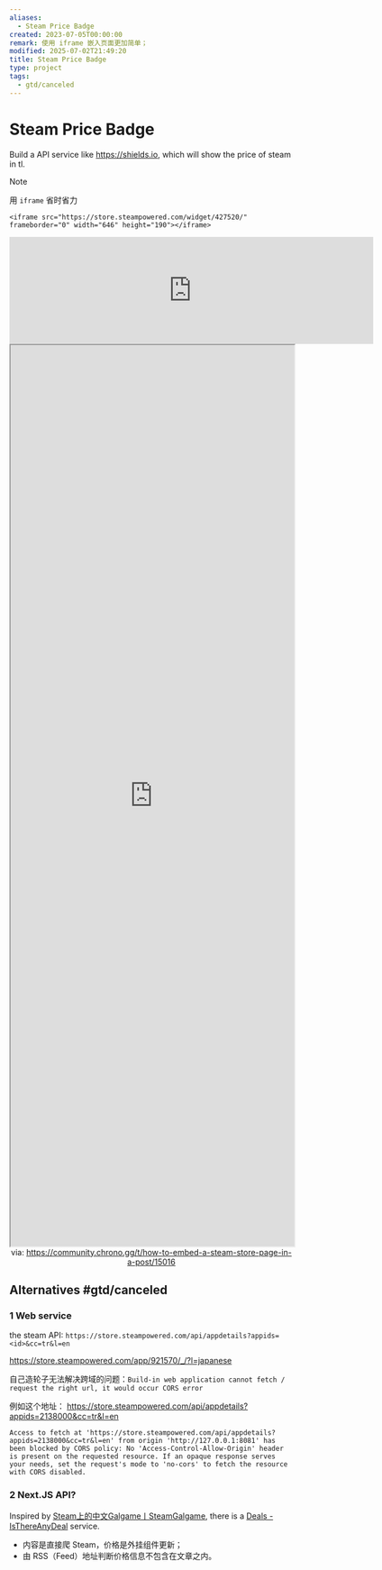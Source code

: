 ```yaml
---
aliases:
  - Steam Price Badge
created: 2023-07-05T00:00:00
remark: 使用 iframe 嵌入页面更加简单；
modified: 2025-07-02T21:49:20
title: Steam Price Badge
type: project
tags:
  - gtd/canceled
---
```


# Steam Price Badge

Build a API service like https://shields.io, which will show the price of steam in tl.

> [!NOTE]
> 用 `iframe` 省时省力

```shell
<iframe src="https://store.steampowered.com/widget/427520/" frameborder="0" width="646" height="190"></iframe>
```

<iframe src="https://store.steampowered.com/widget/427520/" frameborder="0" width="646" height="190"></iframe>
<iframe src='https://community.chrono.gg/t/how-to-embed-a-steam-store-page-in-a-post/15016' style='height:40vh;width:100%' class='iframe-radius' allow='fullscreen'></iframe>
<center>via: <a href='https://community.chrono.gg/t/how-to-embed-a-steam-store-page-in-a-post/15016' target='_blank' class='external-link'>https://community.chrono.gg/t/how-to-embed-a-steam-store-page-in-a-post/15016</a></center>

## Alternatives #gtd/canceled

### 1 Web service

the steam API: `https://store.steampowered.com/api/appdetails?appids=<id>&cc=tr&l=en`

https://store.steampowered.com/app/921570/_/?l=japanese

自己造轮子无法解决跨域的问题：`Build-in web application cannot fetch / request the right url, it would occur CORS error`

例如这个地址： https://store.steampowered.com/api/appdetails?appids=2138000&cc=tr&l=en

```shell
Access to fetch at 'https://store.steampowered.com/api/appdetails?appids=2138000&cc=tr&l=en' from origin 'http://127.0.0.1:8081' has been blocked by CORS policy: No 'Access-Control-Allow-Origin' header is present on the requested resource. If an opaque response serves your needs, set the request's mode to 'no-cors' to fetch the resource with CORS disabled.
```

### 2 Next.JS API?

Inspired by [Steam上的中文Galgame丨SteamGalgame](https://steamgalgame.com/), there is a [Deals - IsThereAnyDeal](https://isthereanydeal.com/) service.

- 内容是直接爬 Steam，价格是外挂组件更新；
- 由 RSS（Feed）地址判断价格信息不包含在文章之内。
